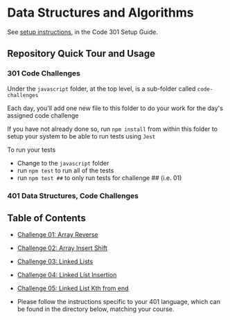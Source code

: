 # Data Structures and Algorithms

See [setup instructions](https://codefellows.github.io/setup-guide/code-301/3-code-challenges), in the Code 301 Setup Guide.

## Repository Quick Tour and Usage

### 301 Code Challenges

Under the `javascript` folder, at the top level, is a sub-folder called `code-challenges`

Each day, you'll add one new file to this folder to do your work for the day's assigned code challenge

If you have not already done so, run `npm install` from within this folder to setup your system to be able to run tests using `Jest`

To run your tests

- Change to the `javascript` folder
- run `npm test` to run all of the tests
- run `npm test ##` to only run tests for challenge ## (i.e. 01)

### 401 Data Structures, Code Challenges

## Table of Contents

- [Challenge 01: Array Reverse](./javascript/array-reverse/README.md)
- [Challenge 02: Array Insert Shift](./javascript/array-insert-shift/README.md)
- [Challenge 03: Linked Lists](./javascript/linked-list/README.md)
- [Challenge 04: Linked List Insertion](./javascript/linked-list-insertion/README.md)
- [Challenge 05: Linked List Kth from end](./javascript/linked-list/linked-list-kth/README.md)

- Please follow the instructions specific to your 401 language, which can be found in the directory below, matching your course.
